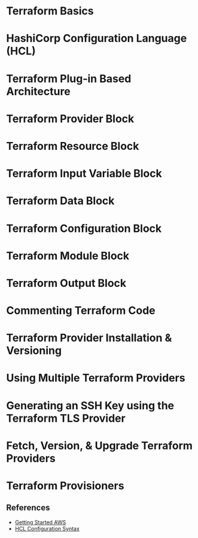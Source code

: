 # Terraform Basics
# HashiCorp Configuration Language (HCL)
# Terraform Plug-in Based Architecture
# Terraform Provider Block
# Terraform Resource Block
# Terraform Input Variable Block
# Terraform Data Block
# Terraform Configuration Block
# Terraform Module Block
# Terraform Output Block
# Commenting Terraform Code
# Terraform Provider Installation & Versioning
# Using Multiple Terraform Providers
# Generating an SSH Key using the Terraform TLS Provider
# Fetch, Version, & Upgrade Terraform Providers
# Terraform Provisioners



## References
- [Getting Started AWS](https://developer.hashicorp.com/terraform/tutorials/aws-get-started)
- [HCL Configuration Syntax](https://developer.hashicorp.com/terraform/language/syntax/configuration)
